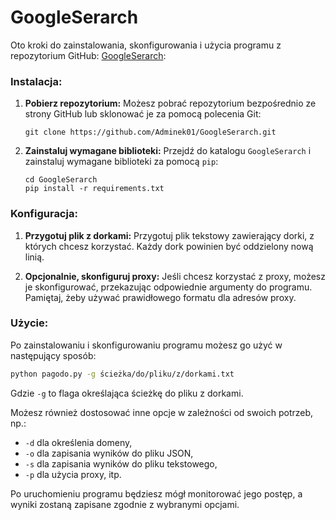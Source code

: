 # GoogleSerarch

Oto kroki do zainstalowania, skonfigurowania i użycia programu z repozytorium GitHub: [GoogleSerarch](https://github.com/Adminek01/GoogleSerarch/tree/main):

### Instalacja:

1. **Pobierz repozytorium:**
   Możesz pobrać repozytorium bezpośrednio ze strony GitHub lub sklonować je za pomocą polecenia Git:
   ```
   git clone https://github.com/Adminek01/GoogleSerarch.git
   ```

2. **Zainstaluj wymagane biblioteki:**
   Przejdź do katalogu `GoogleSerarch` i zainstaluj wymagane biblioteki za pomocą `pip`:
   ```
   cd GoogleSerarch
   pip install -r requirements.txt
   ```

### Konfiguracja:

1. **Przygotuj plik z dorkami:**
   Przygotuj plik tekstowy zawierający dorki, z których chcesz korzystać. Każdy dork powinien być oddzielony nową linią.

2. **Opcjonalnie, skonfiguruj proxy:**
   Jeśli chcesz korzystać z proxy, możesz je skonfigurować, przekazując odpowiednie argumenty do programu. Pamiętaj, żeby używać prawidłowego formatu dla adresów proxy.

### Użycie:

Po zainstalowaniu i skonfigurowaniu programu możesz go użyć w następujący sposób:

```bash
python pagodo.py -g ścieżka/do/pliku/z/dorkami.txt
```

Gdzie `-g` to flaga określająca ścieżkę do pliku z dorkami.

Możesz również dostosować inne opcje w zależności od swoich potrzeb, np.:

- `-d` dla określenia domeny,
- `-o` dla zapisania wyników do pliku JSON,
- `-s` dla zapisania wyników do pliku tekstowego,
- `-p` dla użycia proxy, itp.

Po uruchomieniu programu będziesz mógł monitorować jego postęp, a wyniki zostaną zapisane zgodnie z wybranymi opcjami.
